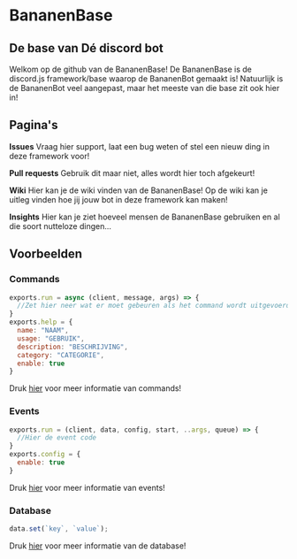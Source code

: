# BananenBase
## De base van Dé discord bot

Welkom op de github van de BananenBase! De BananenBase is de discord.js framework/base waarop de BananenBot gemaakt is! Natuurlijk is de BananenBot veel aangepast, maar het meeste van die base zit ook hier in! 

## Pagina's
**Issues** Vraag hier support, laat een bug weten of stel een nieuw ding in deze framework voor!

**Pull requests** Gebruik dit maar niet, alles wordt hier toch afgekeurt!

**Wiki** Hier kan je de wiki vinden van de BananenBase! Op de wiki kan je uitleg vinden hoe jij jouw bot in deze framework kan maken!

**Insights** Hier kan je ziet hoeveel mensen de BananenBase gebruiken en al die soort nutteloze dingen...

## Voorbeelden
### Commands
```js
exports.run = async (client, message, args) => {
  //Zet hier neer wat er moet gebeuren als het command wordt uitgevoerd!
}
exports.help = {
  name: "NAAM",
  usage: "GEBRUIK",
  description: "BESCHRIJVING",
  category: "CATEGORIE",
  enable: true
}
```
Druk [hier](https://github.com/Paul52Games/BananenBase/wiki/Commands) voor meer informatie van commands!

### Events
```js
exports.run = (client, data, config, start, ..args, queue) => {
  //Hier de event code
}
exports.config = {
  enable: true
}
```
Druk [hier](https://github.com/Paul52Games/BananenBase/wiki/Events) voor meer informatie van events!

### Database
```js
data.set(`key`, `value`);
```
Druk [hier](https://github.com/Paul52Games/BananenBase/wiki/Database) voor meer informatie van de database!
